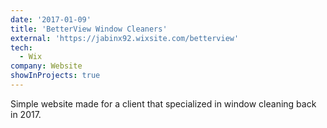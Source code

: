 ```yaml
---
date: '2017-01-09'
title: 'BetterView Window Cleaners'
external: 'https://jabinx92.wixsite.com/betterview'
tech:
  - Wix
company: Website
showInProjects: true
---
```


Simple website made for a client that specialized in window cleaning back in 2017.
